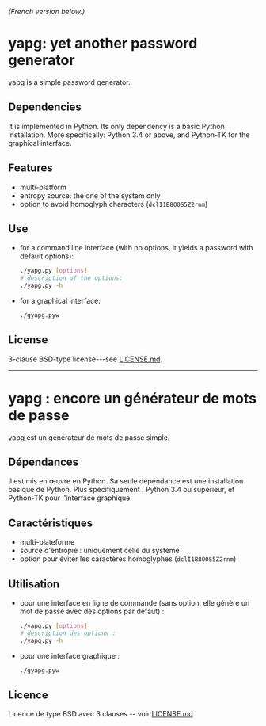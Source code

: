 <!-- -*- coding: utf-8 -*- -->

*(French version below.)*

yapg: yet another password generator
====================================

yapg is a simple password generator.

Dependencies
------------

It is implemented in Python. Its only dependency is a basic Python
installation. More specifically: Python 3.4 or above, and Python-TK for
the graphical interface.

Features
--------

-   multi-platform
-   entropy source: the one of the system only
-   option to avoid homoglyph characters (``dclI1B8O0S5Z2rnm``)

Use
---

-   for a command line interface (with no options, it yields a password
    with default options):

    ```bash
    ./yapg.py [options]
    # description of the options:
    ./yapg.py -h
    ```

-   for a graphical interface:

    ```bash
    ./gyapg.pyw
    ```

License
-------

3-clause BSD-type license---see [LICENSE.md][1].

------------------------------------------------------------------------

yapg : encore un générateur de mots de passe
============================================

yapg est un générateur de mots de passe simple.

Dépendances
-----------

Il est mis en œuvre en Python. Sa seule dépendance est une installation
basique de Python. Plus spécifiquement : Python 3.4 ou supérieur, et
Python-TK pour l'interface graphique.

Caractéristiques
----------------

-   multi-plateforme
-   source d'entropie : uniquement celle du système
-   option pour éviter les caractères homoglyphes (``dclI1B8O0S5Z2rnm``)

Utilisation
-----------

-   pour une interface en ligne de commande (sans option, elle génère un
    mot de passe avec des options par défaut) :

    ```bash
    ./yapg.py [options]
    # description des options :
    ./yapg.py -h
    ```

-   pour une interface graphique :

    ```bash
    ./gyapg.pyw
    ```

Licence
-------

Licence de type BSD avec 3 clauses -- voir [LICENSE.md][1].

[1]: LICENSE.md
